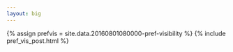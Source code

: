 ```yaml
---
layout: big
---
```

{% assign prefvis = site.data.20160801080000-pref-visibility %}
{% include pref_vis_post.html %}
